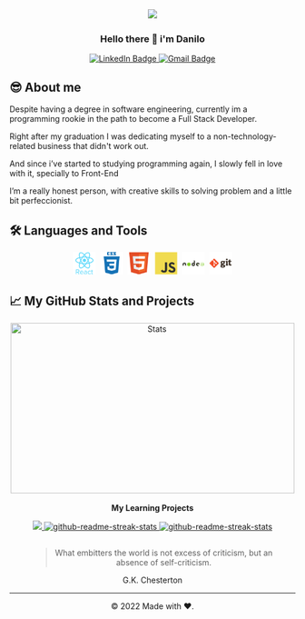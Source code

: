 <div id="header" align="center">
  <img src="https://media.giphy.com/media/7VHOHdFAYRF0qUYEht/giphy.gif" width="200"/>
  <h3 align="center">Hello there 👋 i'm Danilo </h3>
</div>
<div id="badges" align="center">
  <a href="https://www.linkedin.com/in/danilopacker/">
    <img src="https://img.shields.io/badge/LinkedIn-blue?style=for-the-badge&logo=linkedin&logoColor=white" alt="LinkedIn Badge"/>
  </a>
  <a href="mailto:danilo.kpacker@gmail.com">
    <img src="https://img.shields.io/badge/Gmail-red?style=for-the-badge&logo=gmail&logoColor=white" alt="Gmail Badge"/>
  </a>
</div>

<div id="about-me">
  <h2>😎 About me </h2>
  <p>Despite having a degree in software engineering, currently im a programming rookie in the path to become a Full Stack Developer.</p>
  <p>Right after my graduation I was dedicating myself to a non-technology-related business that didn't work out.</p>
  <p>And since i’ve started to studying programming again, I slowly fell in love with it, specially to Front-End</p>
  <p>I’m a really honest person, with creative skills to solving problem and a little bit perfeccionist.</p>
</div>

<div id="Skills">
  <h2>🛠️ Languages and Tools</h2>
  <div id="tools-icons" align="center">
    <img src="https://github.com/devicons/devicon/blob/master/icons/react/react-original-wordmark.svg" title="React" alt="React" width="40" height="40"/>&nbsp;
    <img src="https://github.com/devicons/devicon/blob/master/icons/css3/css3-plain-wordmark.svg"  title="CSS3" alt="CSS" width="40" height="40"/>&nbsp;
    <img src="https://github.com/devicons/devicon/blob/master/icons/html5/html5-original.svg" title="HTML5" alt="HTML" width="40" height="40"/>&nbsp;
    <img src="https://github.com/devicons/devicon/blob/master/icons/javascript/javascript-original.svg" title="JavaScript" alt="JavaScript" width="40" height="40"/>&nbsp;
    <img src="https://github.com/devicons/devicon/blob/master/icons/nodejs/nodejs-original-wordmark.svg" title="NodeJS" alt="NodeJS" width="40" height="40"/>&nbsp;
    <img src="https://github.com/devicons/devicon/blob/master/icons/git/git-original-wordmark.svg" title="Git" **alt="Git" width="40" height="40"/>
  </div>
</div>

<div id="github">
  <h2>📈 My GitHub Stats and Projects </h2>
  <div align="center">
    <img src="https://github-readme-stats.vercel.app/api?username=danilopacker&show_icons=true&theme=gruvbox" title="Stats" **alt="Stats" width="500" height="300"/>
  </div>
  <div  align="center">
    <p><b>My Learning Projects</b></p>
      <a href="https://github.com/MyLearningJouney/Javascript-Basics">
        <img width="400" src="https://github-readme-stats.vercel.app/api/pin/?username=MyLearningJouney&repo=Javascript-Basics&theme=gruvbox" 
      </a>
      <a href="https://github.com/MyLearningJouney/GandalfTribute">
      <img width="400" src="https://github-readme-stats.vercel.app/api/pin/?username=MyLearningJouney&repo=GandalfTribute&theme=gruvbox" alt="github-readme-streak-stats">
      </a>
      <a href="https://github.com/MyLearningJouney/react-basics">
        <img width="400" src="https://github-readme-stats.vercel.app/api/pin/?username=MyLearningJouney&repo=react-basics&theme=gruvbox" alt="github-readme-streak-stats">
      </a>
  </div>
</div>
<h2> </h2>
<div id="quote" align="center">
  <figure>
    <blockquote>
        <p>What embitters the world is not excess of criticism, but an absence of self-criticism.</p>
    </blockquote>
    <figcaption>G.K. Chesterton </figcaption>
  </figure>
</div>

---
<p align="center"> © 2022 Made with ❤️. </p>
<p align="center">
</p>


  <!--
**danilopacker/danilopacker** is a ✨ _special_ ✨ repository because its `README.md` (this file) appears on your GitHub profile.

Here are some ideas to get you started:

- 🔭 I’m currently working on ...
- 🌱 I’m currently learning ...
- 👯 I’m looking to collaborate on ...
- 🤔 I’m looking for help with ...
- 💬 Ask me about ...
- 📫 How to reach me: ...
- 😄 Pronouns: ...
- ⚡ Fun fact: ...
-->

